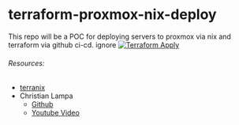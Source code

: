 # terraform-proxmox-nix-deploy
This repo will be a POC for deploying servers to proxmox via nix and terraform via github ci-cd.
ignore
[![Terraform Apply](https://github.com/JeremiahSecrist/terraform-proxmox-nix-deploy/actions/workflows/apply.yml/badge.svg)](https://github.com/JeremiahSecrist/terraform-proxmox-nix-deploy/actions/workflows/apply.yml)

###### Resources:
- [terranix](https://terranix.org/)
- Christian Lampa
    - [Github](https://github.com/ChristianLempa/boilerplates/tree/main/terraform)
    - [Youtube Video](https://www.youtube.com/watch?v=dvyeoDBUtsU)

